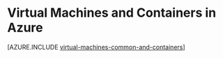 <!-- not suitable for Mooncake -->

<properties 
	pageTitle="Virtual Machines and Containers | Azure" 
	description="Describes Virtual Machines, Docker and Linux containers, and their usage in groups of each in Azure, including the benefits of each and scenarios in which each approach works very well." 
	services="virtual-machines-linux" 
	documentationCenter="virtual-machines" 
	authors="squillace" 
	manager="timlt"
	tags="azure-resource-manager,azure-service-management" 
/>
	

<tags 
	ms.service="virtual-machines-linux" 
	ms.devlang="na" 
	ms.topic="article" 
	ms.tgt_pltfrm="vm-linux"
	ms.workload="infrastructure" 
	ms.date="08/23/2016" 
	wacn.date="" 
	ms.author="rasquill" 
/>


# Virtual Machines and Containers in Azure

[AZURE.INCLUDE [virtual-machines-common-and-containers](../../includes/virtual-machines-common-containers.md)]
